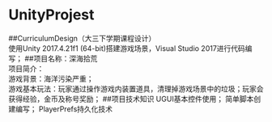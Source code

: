 # UnityProjest
##CurriculumDesign（大三下学期课程设计）  
  使用Unity 2017.4.21f1 (64-bit)搭建游戏场景，Visual Studio 2017进行代码编写；
##项目名称：深海拾荒  
项目简介：  
  游戏背景：海洋污染严重；  
  游戏基本玩法：玩家通过操作游戏内装置道具，清理掉游戏场景中的垃圾；玩家会获得经验，金币及称号奖励；
##项目技术知识
  UGUI基本控件使用；
  简单脚本创建编写；
  PlayerPrefs持久化技术
